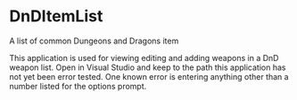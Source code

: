 # DnDItemList
A list of common Dungeons and Dragons item

This application is used for viewing editing and adding weapons in a DnD weapon list.
Open in Visual Studio and keep to the path this application has not yet been error tested.
One known error is entering anything other than a number listed for the options prompt.

